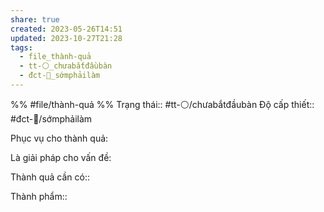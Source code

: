 ```yaml
---
share: true
created: 2023-05-26T14:51
updated: 2023-10-27T21:28
tags:
  - file_thành-quả
  - tt-⚪_chưabắtđầubàn
  - đct-🍃_sớmphảilàm
---
```


%%
#file/thành-quả
%%
Trạng thái:: #tt-⚪/chưabắtđầubàn
Độ cấp thiết:: #đct-🍃/sớmphảilàm

Phục vụ cho thành quả:


Là giải pháp cho vấn đề:


Thành quả cần có:: 

Thành phẩm::
